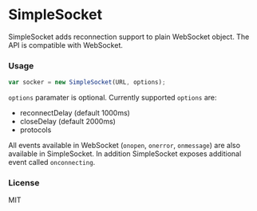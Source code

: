 SimpleSocket
============

SimpleSocket adds reconnection support to plain WebSocket object. The API is compatible with WebSocket.


### Usage

```js
var socker = new SimpleSocket(URL, options);
```

`options` paramater is optional. Currently supported `options` are:

- reconnectDelay (default 1000ms)
- closeDelay (default 2000ms)
- protocols 

All events available in WebSocket (`onopen`, `onerror`, `onmessage`) are also available in SimpleSocket. In addition SimpleSocket exposes additional event called `onconnecting`.


### License

MIT
